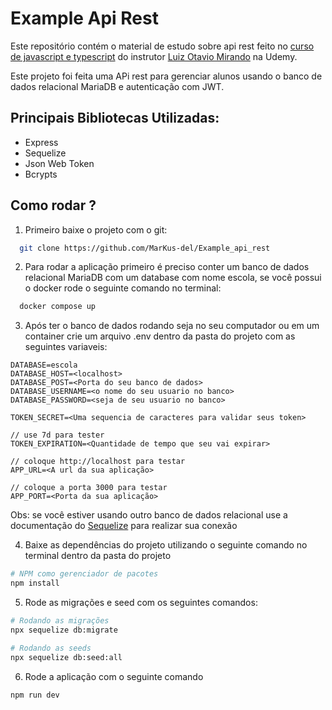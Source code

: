 # Example Api Rest

Este repositório contém o material de estudo sobre api rest feito no [curso de javascript e typescript](https://www.udemy.com/course/curso-de-javascript-moderno-do-basico-ao-avancado/) do instrutor [Luiz Otavio Mirando](https://www.udemy.com/user/luiz-otavio-miranda/) na Udemy.

Este projeto foi feita uma APi rest para gerenciar alunos usando o banco de dados relacional MariaDB e autenticação com JWT.

## Principais Bibliotecas Utilizadas:
  + Express
  + Sequelize
  + Json Web Token
  + Bcrypts

## Como rodar ?

1. Primeiro baixe o projeto com o git:
```bash
  git clone https://github.com/MarKus-del/Example_api_rest
```

2. Para rodar a aplicação primeiro é preciso conter um banco de dados relacional MariaDB com um database com nome escola, se você possui o docker rode o seguinte comando no terminal:
```bash
  docker compose up
```

3. Após ter o banco de dados rodando seja no seu computador ou em um container crie um arquivo .env dentro da pasta do projeto com as seguintes variaveis:

```.env
DATABASE=escola
DATABASE_HOST=<localhost>
DATABASE_POST=<Porta do seu banco de dados>
DATABASE_USERNAME=<o nome do seu usuario no banco>
DATABASE_PASSWORD=<seja de seu usuario no banco>

TOKEN_SECRET=<Uma sequencia de caracteres para validar seus token>

// use 7d para tester
TOKEN_EXPIRATION=<Quantidade de tempo que seu vai expirar>

// coloque http://localhost para testar
APP_URL=<A url da sua aplicação>

// coloque a porta 3000 para testar
APP_PORT=<Porta da sua aplicação>
```

Obs: se você estiver usando outro banco de dados relacional use a documentação do [Sequelize](https://sequelize.org/master/manual/getting-started.html#connecting-to-a-database) para realizar sua conexão

4. Baixe as dependências do projeto utilizando o seguinte comando no terminal dentro da pasta do projeto


```bash
# NPM como gerenciador de pacotes
npm install
```

5. Rode as migrações e seed com os seguintes comandos:

```bash
# Rodando as migrações
npx sequelize db:migrate

# Rodando as seeds
npx sequelize db:seed:all
```

6. Rode a aplicação com o seguinte comando
```bash
npm run dev
```
